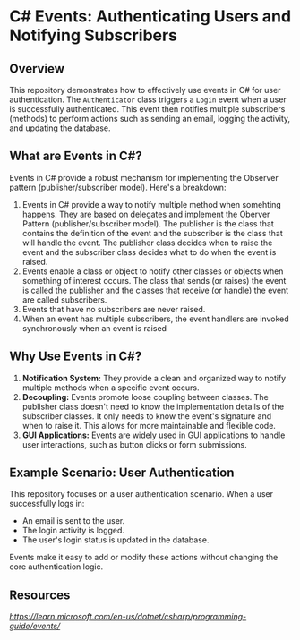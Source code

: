 ﻿# C# Events: Authenticating Users and Notifying Subscribers

## Overview

This repository demonstrates how to effectively use events in C# for user authentication. The `Authenticator` class triggers a `Login` event when a user is successfully authenticated. This event then notifies multiple subscribers (methods) to perform actions such as sending an email, logging the activity, and updating the database.

## What are Events in C#?

Events in C# provide a robust mechanism for implementing the Observer pattern (publisher/subscriber model). Here's a breakdown:

1. Events in C# provide a way to notify multiple method when somehting happens. They are based on delegates and implement the Oberver Pattern (publisher/subscriber model). The publisher is the class that contains the definition of the event and the subscriber is the class that will handle the event. The publisher class decides when to raise the event and the subscriber class decides what to do when the event is raised.
2. Events enable a class or object to notify other classes or objects when something of interest occurs. The class that sends (or raises) the event is called the publisher and the classes that receive (or handle) the event are called subscribers.
3. Events that have no subscribers are never raised.
4. When an event has multiple subscribers, the event handlers are invoked synchronously when an event is raised

## Why Use Events in C#?

1.  **Notification System:** They provide a clean and organized way to notify multiple methods when a specific event occurs.
2.  **Decoupling:** Events promote loose coupling between classes. The publisher class doesn't need to know the implementation details of the subscriber classes. It only needs to know the event's signature and when to raise it. This allows for more maintainable and flexible code.
3.  **GUI Applications:** Events are widely used in GUI applications to handle user interactions, such as button clicks or form submissions.

## Example Scenario: User Authentication

This repository focuses on a user authentication scenario. When a user successfully logs in:

* An email is sent to the user.
* The login activity is logged.
* The user's login status is updated in the database.

Events make it easy to add or modify these actions without changing the core authentication logic.

## Resources
*https://learn.microsoft.com/en-us/dotnet/csharp/programming-guide/events/*


